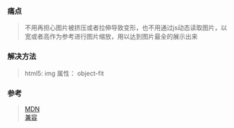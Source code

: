 ### 痛点
>不用再担心图片被挤压或者拉伸导致变形，也不用通过js动态读取图片，以宽或者高作为参考进行图片缩放，用以达到图片最全的展示出来

### 解决方法
>html5: img 属性： object-fit

### 参考
>[MDN](https://developer.mozilla.org/zh-CN/docs/Web/CSS/object-fit)<br>
>[兼容](https://caniuse.com/#search=object-fit)
